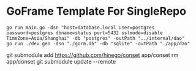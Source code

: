 # GoFrame Template For SingleRepo
```shell
go run main.go -dsn "host=database.local user=postgres password=postgres dbname=status port=5432 sslmode=disable TimeZone=Asia/Shanghai" -db "postgres" -outPath "../internal/dao"
go run ./dev gen -dsn "./gorm.db" -db "sqlite" -outPath "./app/dao"
```



git submodule add https://github.com/hinego/conset   app/conset
rm app/conset
git submodule update --remote

